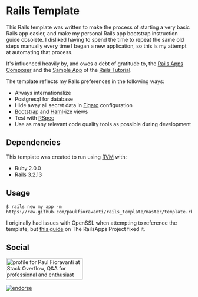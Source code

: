 # Rails Template

This Rails template was written to make the process of starting a very basic Rails app easier, and make my personal Rails app bootstrap instruction guide obsolete.  I disliked having to spend the time to repeat the same old steps manually every time I began a new application, so this is my attempt at automating that process.  

It's influenced heavily by, and owes a debt of gratitude to, the [Rails Apps Composer](https://github.com/RailsApps/rails_apps_composer) and the [Sample App](https://github.com/railstutorial/sample_app) of the [Rails Tutorial](http://ruby.railstutorial.org/).

The template reflects my Rails preferences in the following ways:

- Always internationalize
- Postgresql for database
- Hide away all secret data in [Figaro](https://github.com/laserlemon/figaro) configuration
- [Bootstrap](https://github.com/thomas-mcdonald/bootstrap-sass) and [Haml](https://github.com/haml/haml)-ize views
- Test with [RSpec](https://github.com/rspec/rspec-rails)
- Use as many relevant code quality tools as possible during development

## Dependencies

This template was created to run using [RVM](https://rvm.io/) with:

- Ruby 2.0.0
- Rails 3.2.13

## Usage

    $ rails new my_app -m https://raw.github.com/paulfioravanti/rails_template/master/template.rb

I originally had issues with OpenSSL when attempting to reference the template, but [this guide](http://railsapps.github.com/openssl-certificate-verify-failed.html) on The RailsApps Project fixed it. 

## Social

<a href="http://stackoverflow.com/users/567863/paul-fioravanti">
  <img src="http://stackoverflow.com/users/flair/567863.png" width="208" height="58" alt="profile for Paul Fioravanti at Stack Overflow, Q&amp;A for professional and enthusiast programmers" title="profile for Paul Fioravanti at Stack Overflow, Q&amp;A for professional and enthusiast programmers">
</a>

[![endorse](http://api.coderwall.com/pfioravanti/endorsecount.png)](http://coderwall.com/pfioravanti)